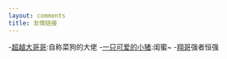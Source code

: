 ```yaml
---
layout: comments
title: 友情链接
---
```


-[超越大哥哥](https://xccyue.github.io/):自称菜狗的大佬
-[一只可爱的小猪](https://starryclc.github.io/comments):闺蜜~
-[翔哥](http://canva4.github.io/)强者恒强
